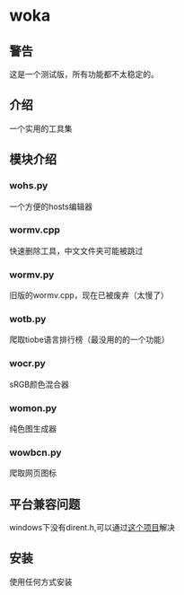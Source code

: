 # woka
## 警告
这是一个测试版，所有功能都不太稳定的。
## 介绍
一个实用的工具集
## 模块介绍
### wohs.py
一个方便的hosts编辑器
### wormv.cpp
快速删除工具，中文文件夹可能被跳过
### wormv.py
旧版的wormv.cpp，现在已被废弃（太慢了）
### wotb.py
爬取tiobe语言排行榜（最没用的的一个功能）
### wocr.py
sRGB颜色混合器
### womon.py
纯色图生成器
### wowbcn.py
爬取网页图标
## 平台兼容问题
windows下没有dirent.h,可以通过[这个项目](https://github.com/tronkko/dirent)解决
## 安装
使用任何方式安装